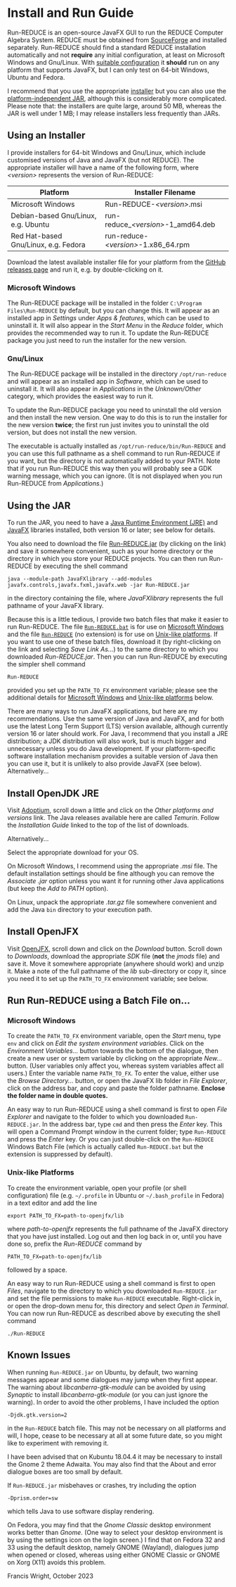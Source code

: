 # Install and Run Guide

Run-REDUCE is an open-source JavaFX GUI to run the REDUCE Computer
Algebra System.  REDUCE must be obtained from
[SourceForge](https://sourceforge.net/projects/reduce-algebra/) and
installed separately.  Run-REDUCE should find a standard REDUCE
installation automatically and not **require** any initial
configuration, at least on Microsoft Windows and Gnu/Linux.  With
[suitable
configuration](https://fjwright.github.io/Run-REDUCE/UserGuide.html#Configure)
it **should** run on any platform that supports JavaFX, but I can only
test on 64-bit Windows, Ubuntu and Fedora.

I recommend that you use the appropriate [installer](#Installer) but
you can also use the [platform-independent JAR](#JAR), although this
is considerably more complicated.  Please note that: the installers
are quite large, around 50 MB, whereas the JAR is well under 1 MB; I
may release installers less frequently than JARs.


## <a id="Installer"></a>Using an Installer

I provide installers for 64-bit Windows and Gnu/Linux, which include
customised versions of Java and JavaFX (but not REDUCE).  The
appropriate installer will have a name of the following form, where
*\<version\>* represents the version of Run-REDUCE:

Platform                             | Installer Filename
-------------------------------------|-------------------
Microsoft Windows                    | Run-REDUCE-*\<version\>*.msi
Debian-based Gnu/Linux, e.g. Ubuntu  | run-reduce\_*\<version\>*-1_amd64.deb
Red Hat-based Gnu/Linux, e.g. Fedora | run-reduce-*\<version\>*-1.x86\_64.rpm

Download the latest available installer file for your platform from
the [GitHub releases
page](https://github.com/fjwright/Run-REDUCE/releases) and run it,
e.g. by double-clicking on it.

### Microsoft Windows

The Run-REDUCE package will be installed in the folder `C:\Program
Files\Run-REDUCE` by default, but you can change this.  It will appear
as an installed app in *Settings* under *Apps & features*, which can
be used to uninstall it.  It will also appear in the *Start Menu* in
the *Reduce* folder, which provides the recommended way to run it.  To
update the Run-REDUCE package you just need to run the installer for
the new version.

### Gnu/Linux

The Run-REDUCE package will be installed in the directory
`/opt/run-reduce` and will appear as an installed app in *Software*,
which can be used to uninstall it.  It will also appear in
*Applications* in the *Unknown/Other* category, which provides the
easiest way to run it.

To update the Run-REDUCE package you need to uninstall the old version
and then install the new version.  One way to do this is to run the
installer for the new version **twice**; the first run just invites
you to uninstall the old version, but does not install the new
version.

The executable is actually installed as
`/opt/run-reduce/bin/Run-REDUCE` and you can use this full pathname as
a shell command to run Run-REDUCE if you want, but the directory is
not automatically added to your PATH.  Note that if you run Run-REDUCE
this way then you will probably see a GDK warning message, which you
can ignore.  (It is not displayed when you run Run-REDUCE from
*Applications*.)


## <a id="JAR"></a>Using the JAR

To run the JAR, you need to have a [Java Runtime Environment
(JRE)](#JRE) and [JavaFX](#JFX) libraries installed, both version 16
or later; see below for details.

You also need to download the file
[Run-REDUCE.jar](https://github.com/fjwright/Run-REDUCE/releases/latest/download/Run-REDUCE.jar)
(by clicking on the link) and save it somewhere convenient, such as
your home directory or the directory in which you store your REDUCE
projects.  You can then run Run-REDUCE by executing the shell command

``` shell
java --module-path JavaFXlibrary --add-modules javafx.controls,javafx.fxml,javafx.web -jar Run-REDUCE.jar
```

in the directory containing the file, where *JavaFXlibrary* represents
the full pathname of your JavaFX library.

Because this is a little tedious, I provide two batch files that make
it easier to run Run-REDUCE.  The file
[`Run-REDUCE.bat`](https://raw.githubusercontent.com/fjwright/Run-REDUCE/master/Run-REDUCE.bat)
is for use on [Microsoft Windows](#Windows) and the file
[`Run-REDUCE`](https://raw.githubusercontent.com/fjwright/Run-REDUCE/master/Run-REDUCE)
(no extension) is for use on [Unix-like platforms](#Unix).  If you
want to use one of these batch files, download it (by right-clicking
on the link and selecting *Save Link As...*) to the same directory to
which you downloaded *Run-REDUCE.jar*.  Then you can run Run-REDUCE by
executing the simpler shell command

``` shell
Run-REDUCE
```

provided you set up the `PATH_TO_FX` environment variable; please see
the additional details for [Microsoft Windows](#Windows) and
[Unix-like platforms](#Unix) below.

There are many ways to run JavaFX applications, but here are my
recommendations.  Use the same version of Java and JavaFX, and for
both use the latest Long Term Support (LTS) version available,
although currently version 16 or later should work.  For Java, I
recommend that you install a JRE distribution; a JDK distribution will
also work, but is much bigger and unnecessary unless you do Java
development.  If your platform-specific software installation
mechanism provides a suitable version of Java then you can use it, but
it is unlikely to also provide JavaFX (see below).  Alternatively...

## <a id="JRE"></a>Install OpenJDK JRE

Visit [Adoptium](https://adoptium.net/), scroll down a little and
click on the _Other platforms and versions_ link.  The Java releases
available here are called _Temurin_.  Follow the _Installation Guide_
linked to the top of the list of downloads.

Alternatively...

Select the appropriate download for your OS.

On Microsoft Windows, I recommend using the appropriate *.msi* file.
The default installation settings should be fine although you can
remove the *Associate .jar* option unless you want it for running
other Java applications (but keep the *Add to PATH* option).

On Linux, unpack the appropriate *.tar.gz* file somewhere convenient
and add the Java `bin` directory to your execution path.

## <a id="JFX"></a>Install OpenJFX

Visit [OpenJFX](https://openjfx.io/), scroll down and click on the
*Download* button.  Scroll down to *Downloads*, download the
appropriate *SDK* file (**not** the *jmods* file) and save it.  Move
it somewhere appropriate (anywhere should work) and unzip it.  Make a
note of the full pathname of the *lib* sub-directory or copy it, since
you need it to set up the `PATH_TO_FX` environment variable; see
below.


## Run Run-REDUCE using a Batch File on...

### <a id="Windows"></a>Microsoft Windows

To create the `PATH_TO_FX` environment variable, open the *Start*
menu, type `env` and click on *Edit the system environment variables*.
Click on the *Environment Variables...* button towards the bottom of
the dialogue, then create a new user or system variable by clicking on
the appropriate *New...* button.  (User variables only affect you,
whereas system variables affect all users.)  Enter the variable name
`PATH_TO_FX`.  To enter the value, either use the *Browse
Directory...* button, or open the JavaFX lib folder in *File
Explorer*, click on the address bar, and copy and paste the folder
pathname.  **Enclose the folder name in double quotes.**

An easy way to run Run-REDUCE using a shell command is first to open
*File Explorer* and navigate to the folder to which you downloaded
`Run-REDUCE.jar`.  In the address bar, type `cmd` and then press the
*Enter* key.  This will open a Command Prompt window in the current
folder; type `Run-REDUCE` and press the *Enter* key.  Or you can just
double-click on the `Run-REDUCE` Windows Batch File (which is actually
called `Run-REDUCE.bat` but the extension is suppressed by default).

### <a id="Unix"></a>Unix-like Platforms

To create the environment variable, open your profile (or shell
configuration) file (e.g. `~/.profile` in Ubuntu or `~/.bash_profile`
in Fedora) in a text editor and add the line

``` shell
export PATH_TO_FX=path-to-openjfx/lib
```

where *path-to-openjfx* represents the full pathname of the JavaFX
directory that you have just installed.  Log out and then log back in
or, until you have done so, prefix the *Run-REDUCE* command by

``` shell
PATH_TO_FX=path-to-openjfx/lib
```

followed by a space.

An easy way to run Run-REDUCE using a shell command is first to open
*Files*, navigate to the directory to which you downloaded
`Run-REDUCE.jar` and set the file permissions to make `Run-REDUCE`
executable.  Right-click in, or open the drop-down menu for, this
directory and select *Open in Terminal*.  You can now run Run-REDUCE
as described above by executing the shell command

``` shell
./Run-REDUCE
```


## Known Issues

When running `Run-REDUCE.jar` on Ubuntu, by default, two warning
messages appear and some dialogues may jump when they first appear.
The warning about *libcanberra-gtk-module* can be avoided by using
*Synaptic* to install *libcanberra-gtk-module* (or you can just ignore
the warning).  In order to avoid the other problems, I have included
the option

``` shell
-Djdk.gtk.version=2
```

in the `Run-REDUCE` batch file.  This may not be necessary on all
platforms and will, I hope, cease to be necessary at all at some
future date, so you might like to experiment with removing it.

I have been advised that on Kubuntu 18.04.4 it may be necessary to
install the Gnome 2 theme Adwaita.  You may also find that the About
and error dialogue boxes are too small by default.

If `Run-REDUCE.jar` misbehaves or crashes, try including the option

``` shell
-Dprism.order=sw
```

which tells Java to use software display rendering.

On Fedora, you may find that the *Gnome Classic* desktop environment
works better than *Gnome*.  (One way to select your desktop
environment is by using the settings icon on the login screen.)  I
find that on Fedora 32 and 33 using the default desktop, namely GNOME
(Wayland), dialogues jump when opened or closed, whereas using either
GNOME Classic or GNOME on Xorg (X11) avoids this problem.

Francis Wright, October 2023
